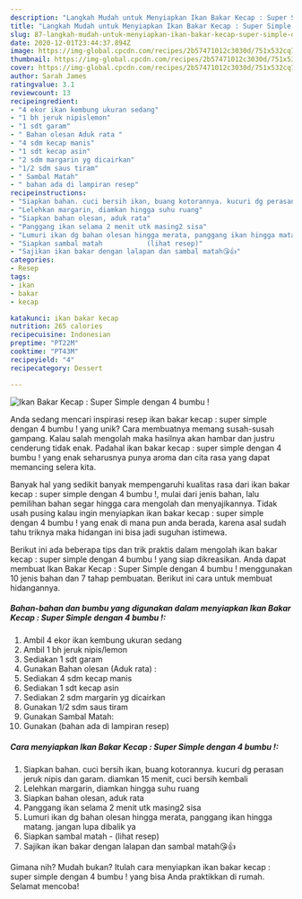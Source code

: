 ```yaml
---
description: "Langkah Mudah untuk Menyiapkan Ikan Bakar Kecap : Super Simple dengan 4 bumbu ! Anti Gagal"
title: "Langkah Mudah untuk Menyiapkan Ikan Bakar Kecap : Super Simple dengan 4 bumbu ! Anti Gagal"
slug: 87-langkah-mudah-untuk-menyiapkan-ikan-bakar-kecap-super-simple-dengan-4-bumbu-anti-gagal
date: 2020-12-01T23:44:37.894Z
image: https://img-global.cpcdn.com/recipes/2b57471012c3030d/751x532cq70/ikan-bakar-kecap-super-simple-dengan-4-bumbu-foto-resep-utama.jpg
thumbnail: https://img-global.cpcdn.com/recipes/2b57471012c3030d/751x532cq70/ikan-bakar-kecap-super-simple-dengan-4-bumbu-foto-resep-utama.jpg
cover: https://img-global.cpcdn.com/recipes/2b57471012c3030d/751x532cq70/ikan-bakar-kecap-super-simple-dengan-4-bumbu-foto-resep-utama.jpg
author: Sarah James
ratingvalue: 3.1
reviewcount: 13
recipeingredient:
- "4 ekor ikan kembung ukuran sedang"
- "1 bh jeruk nipislemon"
- "1 sdt garam"
- " Bahan olesan Aduk rata "
- "4 sdm kecap manis"
- "1 sdt kecap asin"
- "2 sdm margarin yg dicairkan"
- "1/2 sdm saus tiram"
- " Sambal Matah"
- " bahan ada di lampiran resep"
recipeinstructions:
- "Siapkan bahan. cuci bersih ikan, buang kotorannya. kucuri dg perasan jeruk nipis dan garam. diamkan 15 menit, cuci bersih kembali"
- "Lelehkan margarin, diamkan hingga suhu ruang"
- "Siapkan bahan olesan, aduk rata"
- "Panggang ikan selama 2 menit utk masing2 sisa"
- "Lumuri ikan dg bahan olesan hingga merata, panggang ikan hingga matang. jangan lupa dibalik ya"
- "Siapkan sambal matah           (lihat resep)"
- "Sajikan ikan bakar dengan lalapan dan sambal matah😘👍"
categories:
- Resep
tags:
- ikan
- bakar
- kecap

katakunci: ikan bakar kecap 
nutrition: 265 calories
recipecuisine: Indonesian
preptime: "PT22M"
cooktime: "PT43M"
recipeyield: "4"
recipecategory: Dessert

---
```



![Ikan Bakar Kecap : Super Simple dengan 4 bumbu !](https://img-global.cpcdn.com/recipes/2b57471012c3030d/751x532cq70/ikan-bakar-kecap-super-simple-dengan-4-bumbu-foto-resep-utama.jpg)

Anda sedang mencari inspirasi resep ikan bakar kecap : super simple dengan 4 bumbu ! yang unik? Cara membuatnya memang susah-susah gampang. Kalau salah mengolah maka hasilnya akan hambar dan justru cenderung tidak enak. Padahal ikan bakar kecap : super simple dengan 4 bumbu ! yang enak seharusnya punya aroma dan cita rasa yang dapat memancing selera kita.



Banyak hal yang sedikit banyak mempengaruhi kualitas rasa dari ikan bakar kecap : super simple dengan 4 bumbu !, mulai dari jenis bahan, lalu pemilihan bahan segar hingga cara mengolah dan menyajikannya. Tidak usah pusing kalau ingin menyiapkan ikan bakar kecap : super simple dengan 4 bumbu ! yang enak di mana pun anda berada, karena asal sudah tahu triknya maka hidangan ini bisa jadi suguhan istimewa.


Berikut ini ada beberapa tips dan trik praktis dalam mengolah ikan bakar kecap : super simple dengan 4 bumbu ! yang siap dikreasikan. Anda dapat membuat Ikan Bakar Kecap : Super Simple dengan 4 bumbu ! menggunakan 10 jenis bahan dan 7 tahap pembuatan. Berikut ini cara untuk membuat hidangannya.

<!--inarticleads1-->

##### Bahan-bahan dan bumbu yang digunakan dalam menyiapkan Ikan Bakar Kecap : Super Simple dengan 4 bumbu !:

1. Ambil 4 ekor ikan kembung ukuran sedang
1. Ambil 1 bh jeruk nipis/lemon
1. Sediakan 1 sdt garam
1. Gunakan  Bahan olesan (Aduk rata) :
1. Sediakan 4 sdm kecap manis
1. Sediakan 1 sdt kecap asin
1. Sediakan 2 sdm margarin yg dicairkan
1. Gunakan 1/2 sdm saus tiram
1. Gunakan  Sambal Matah:
1. Gunakan  (bahan ada di lampiran resep)




<!--inarticleads2-->

##### Cara menyiapkan Ikan Bakar Kecap : Super Simple dengan 4 bumbu !:

1. Siapkan bahan. cuci bersih ikan, buang kotorannya. kucuri dg perasan jeruk nipis dan garam. diamkan 15 menit, cuci bersih kembali
1. Lelehkan margarin, diamkan hingga suhu ruang
1. Siapkan bahan olesan, aduk rata
1. Panggang ikan selama 2 menit utk masing2 sisa
1. Lumuri ikan dg bahan olesan hingga merata, panggang ikan hingga matang. jangan lupa dibalik ya
1. Siapkan sambal matah -           (lihat resep)
1. Sajikan ikan bakar dengan lalapan dan sambal matah😘👍




Gimana nih? Mudah bukan? Itulah cara menyiapkan ikan bakar kecap : super simple dengan 4 bumbu ! yang bisa Anda praktikkan di rumah. Selamat mencoba!
